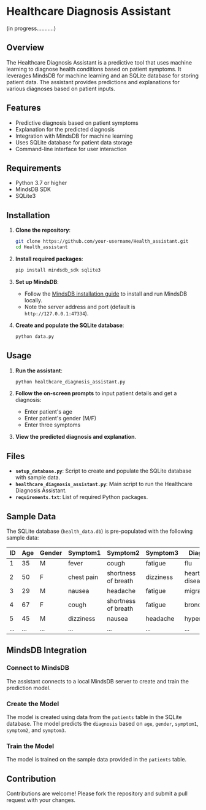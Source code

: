# Healthcare Diagnosis Assistant
(in progress...........)
## Overview
The Healthcare Diagnosis Assistant is a predictive tool that uses machine learning to diagnose health conditions based on patient symptoms. It leverages MindsDB for machine learning and an SQLite database for storing patient data. The assistant provides predictions and explanations for various diagnoses based on patient inputs.

## Features
- Predictive diagnosis based on patient symptoms
- Explanation for the predicted diagnosis
- Integration with MindsDB for machine learning
- Uses SQLite database for patient data storage
- Command-line interface for user interaction

## Requirements
- Python 3.7 or higher
- MindsDB SDK
- SQLite3

## Installation

1. **Clone the repository**:
    ```bash
    git clone https://github.com/your-username/Health_assistant.git
    cd Health_assistant
    ```

2. **Install required packages**:
    ```bash
    pip install mindsdb_sdk sqlite3
    ```

3. **Set up MindsDB**:
    - Follow the [MindsDB installation guide](https://docs.mindsdb.com/install) to install and run MindsDB locally.
    - Note the server address and port (default is `http://127.0.0.1:47334`).

4. **Create and populate the SQLite database**:
    ```bash
    python data.py
    ```

## Usage

1. **Run the assistant**:
    ```bash
    python healthcare_diagnosis_assistant.py
    ```

2. **Follow the on-screen prompts** to input patient details and get a diagnosis:
    - Enter patient's age
    - Enter patient's gender (M/F)
    - Enter three symptoms

3. **View the predicted diagnosis and explanation**.

## Files

- **`setup_database.py`**: Script to create and populate the SQLite database with sample data.
- **`healthcare_diagnosis_assistant.py`**: Main script to run the Healthcare Diagnosis Assistant.
- **`requirements.txt`**: List of required Python packages.

## Sample Data
The SQLite database (`health_data.db`) is pre-populated with the following sample data:

| ID | Age | Gender | Symptom1      | Symptom2             | Symptom3      | Diagnosis       |
|----|-----|--------|---------------|----------------------|---------------|-----------------|
| 1  | 35  | M      | fever         | cough                | fatigue       | flu             |
| 2  | 50  | F      | chest pain    | shortness of breath  | dizziness     | heart disease   |
| 3  | 29  | M      | nausea        | headache             | fatigue       | migraine        |
| 4  | 67  | F      | cough         | shortness of breath  | fatigue       | bronchitis      |
| 5  | 45  | M      | dizziness     | nausea               | headache      | hypertension    |
| ...| ... | ...    | ...           | ...                  | ...           | ...             |

## MindsDB Integration

### Connect to MindsDB
The assistant connects to a local MindsDB server to create and train the prediction model.

### Create the Model
The model is created using data from the `patients` table in the SQLite database. The model predicts the `diagnosis` based on `age`, `gender`, `symptom1`, `symptom2`, and `symptom3`.

### Train the Model
The model is trained on the sample data provided in the `patients` table.

## Contribution
Contributions are welcome! Please fork the repository and submit a pull request with your changes.
